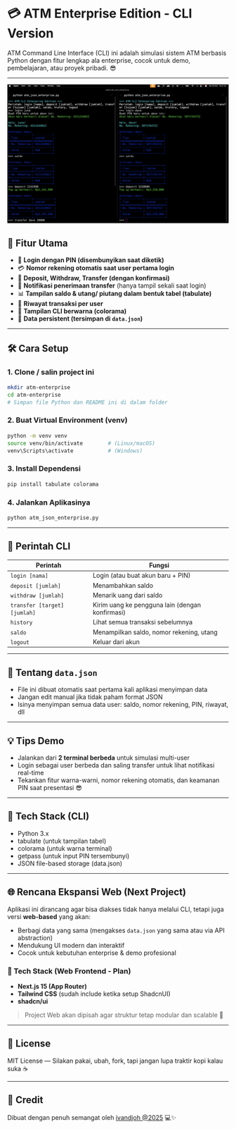 # 💳 ATM Enterprise Edition - CLI Version

ATM Command Line Interface (CLI) ini adalah simulasi sistem ATM berbasis Python dengan fitur lengkap ala enterprise, cocok untuk demo, pembelajaran, atau proyek pribadi.  😎

---

![Terminal](./terminal.png)


## 🚀 Fitur Utama

- 🔐 **Login dengan PIN (disembunyikan saat diketik)**
- 💳 **Nomor rekening otomatis saat user pertama login**
- 💸 **Deposit, Withdraw, Transfer (dengan konfirmasi)**
- 📢 **Notifikasi penerimaan transfer** (hanya tampil sekali saat login)
- 📊 **Tampilan saldo & utang/ piutang dalam bentuk tabel (tabulate)**
- 📜 **Riwayat transaksi per user**
- 🎨 **Tampilan CLI berwarna (colorama)**
- 💾 **Data persistent (tersimpan di `data.json`)**

---

## 🛠️ Cara Setup

### 1. Clone / salin project ini

```bash
mkdir atm-enterprise
cd atm-enterprise
# Simpan file Python dan README ini di dalam folder
```

### 2. Buat Virtual Environment (venv)

```bash
python -m venv venv
source venv/bin/activate        # (Linux/macOS)
venv\Scripts\activate           # (Windows)
```

### 3. Install Dependensi

```bash
pip install tabulate colorama
```

### 4. Jalankan Aplikasinya

```bash
python atm_json_enterprise.py
```

---

## 🧾 Perintah CLI

| Perintah                        | Fungsi                                      |
|--------------------------------|---------------------------------------------|
| `login [nama]`                 | Login (atau buat akun baru + PIN)           |
| `deposit [jumlah]`            | Menambahkan saldo                           |
| `withdraw [jumlah]`           | Menarik uang dari saldo                     |
| `transfer [target] [jumlah]`  | Kirim uang ke pengguna lain (dengan konfirmasi) |
| `history`                      | Lihat semua transaksi sebelumnya            |
| `saldo`                        | Menampilkan saldo, nomor rekening, utang    |
| `logout`                       | Keluar dari akun                            |

---

## 📁 Tentang `data.json`

- File ini dibuat otomatis saat pertama kali aplikasi menyimpan data
- Jangan edit manual jika tidak paham format JSON
- Isinya menyimpan semua data user: saldo, nomor rekening, PIN, riwayat, dll

---

## 💡 Tips Demo

- Jalankan dari **2 terminal berbeda** untuk simulasi multi-user
- Login sebagai user berbeda dan saling transfer untuk lihat notifikasi real-time
- Tekankan fitur warna-warni, nomor rekening otomatis, dan keamanan PIN saat presentasi 😎

---

## 🧱 Tech Stack (CLI)

- Python 3.x
- tabulate (untuk tampilan tabel)
- colorama (untuk warna terminal)
- getpass (untuk input PIN tersembunyi)
- JSON file-based storage (data.json)

---

## 🌐 Rencana Ekspansi Web (Next Project)

Aplikasi ini dirancang agar bisa diakses tidak hanya melalui CLI, tetapi juga versi **web-based** yang akan:

- Berbagi data yang sama (mengakses `data.json` yang sama atau via API abstraction)
- Mendukung UI modern dan interaktif
- Cocok untuk kebutuhan enterprise & demo profesional

### 🧱 Tech Stack (Web Frontend - Plan)

- **Next.js 15 (App Router)**
- **Tailwind CSS** (sudah include ketika setup ShadcnUI)
- **shadcn/ui**

> Project Web akan dipisah agar struktur tetap modular dan scalable 🚀

---

## 📌 License

MIT License — Silakan pakai, ubah, fork, tapi jangan lupa traktir kopi kalau suka ☕

---

## 🙌 Credit

Dibuat dengan penuh semangat oleh [ivandjoh @2025](https://github.com/ivanj0h) 💻✨

